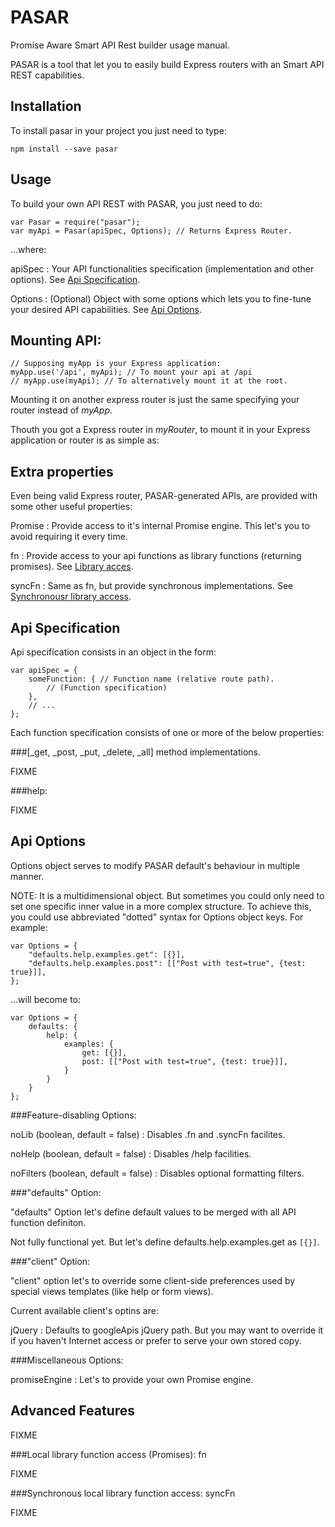 PASAR
=====

Promise Aware Smart API Rest builder usage manual.

PASAR is a tool that let you to easily build Express routers with an Smart API REST capabilities.


Installation
------------

To install pasar in your project you just need to type:

    npm install --save pasar

Usage
-----

To build your own API REST with PASAR, you just need to do:

    var Pasar = require("pasar");
    var myApi = Pasar(apiSpec, Options); // Returns Express Router.

...where:

apiSpec
: Your API functionalities specification (implementation and other options). See [Api Specification](#apiSpec).

Options
: (Optional) Object with some options which lets you to fine-tune your desired API capabilities. See [Api Options](#apiOptions).


Mounting API:
-------------

    // Supposing myApp is your Express application:
    myApp.use('/api', myApi); // To mount your api at /api
    // myApp.use(myApi); // To alternatively mount it at the root.

Mounting it on another express router is just the same specifying your router instead of *myApp*.



Thouth you got a Express router in *myRouter*, to mount it in your Express application or router is as simple as:


Extra properties
----------------

Even being valid Express router, PASAR-generated APIs, are provided with some other useful properties:

Promise
: Provide access to it's internal Promise engine. This let's you to avoid requiring it every time.

fn
: Provide access to your api functions as library functions (returning promises). See [Library acces](#fn).

syncFn
: Same as fn, but provide synchronous implementations. See [Synchronousr library access](#syncFn).




<a name="apiSpec"></a>Api Specification
---------------------------------------

Api specification consists in an object in the form:

    var apiSpec = {
        someFunction: { // Function name (relative route path).
            // (Function specification)
        },
        // ...
    };


Each function specification consists of one or more of the below properties:

###[_get, _post, _put, _delete, _all] method implementations.

FIXME


###help:

FIXME

<a name="apiOptions"></a>Api Options
------------------------------------

Options object serves to modify PASAR default's behaviour in multiple manner.

NOTE: It is a multidimensional object. But sometimes you could only need to set one specific inner value in a more complex structure. To achieve this, you could use abbreviated "dotted" syntax for Options object keys. For example:

    var Options = {
        "defaults.help.examples.get": [{}],
        "defaults.help.examples.post": [["Post with test=true", {test: true}]],
    };

...will become to:

    var Options = {
        defaults: {
            help: {
                examples: {
                    get: [{}],
                    post: [["Post with test=true", {test: true}]],
                }
            }
        }
    };


###<a name="optDisabling"></a>Feature-disabling Options:

noLib (boolean, default = false)
: Disables .fn and .syncFn facilites.

noHelp (boolean, default = false)
: Disables /help facilities.

noFilters (boolean, default = false)
: Disables optional formatting filters.


###<a name="optDefaults"></a>"defaults" Option:

"defaults" Option let's define default values to be merged with all API function definiton.

Not fully functional yet. But let's define defaults.help.examples.get as ``[{}]``.


###<a name="optClient"></a>"client" Option:

"client" option let's to override some client-side preferences used by special views templates (like help or form views).

Current available client's optins are:

jQuery
: Defaults to googleApis jQuery path. But you may want to override it if you haven't Internet access or prefer to serve your own stored copy.


###<a name="optMisc"></a>Miscellaneous Options:

promiseEngine
: Let's to provide your own Promise engine.


<a name="advFeatures"></a>Advanced Features
-------------------------------------------

FIXME



###<a name="fn"></a>Local library function access (Promises): fn

FIXME


###<a name="syncFn"></a>Synchronous local library function access: syncFn

FIXME



